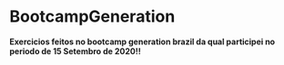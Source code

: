 # BootcampGeneration
**Exercicios feitos no bootcamp generation brazil da qual participei no periodo de 15 Setembro de 2020!!**

